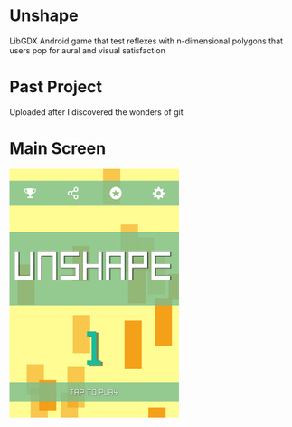 # Unshape
LibGDX Android game that test reflexes with n-dimensional polygons that users pop for aural and visual satisfaction

# Past Project
Uploaded after I discovered the wonders of git

# Main Screen
<img width=300 height=440 src="https://github.com/caelan-a/Unshape/blob/master/img_main.PNG">
